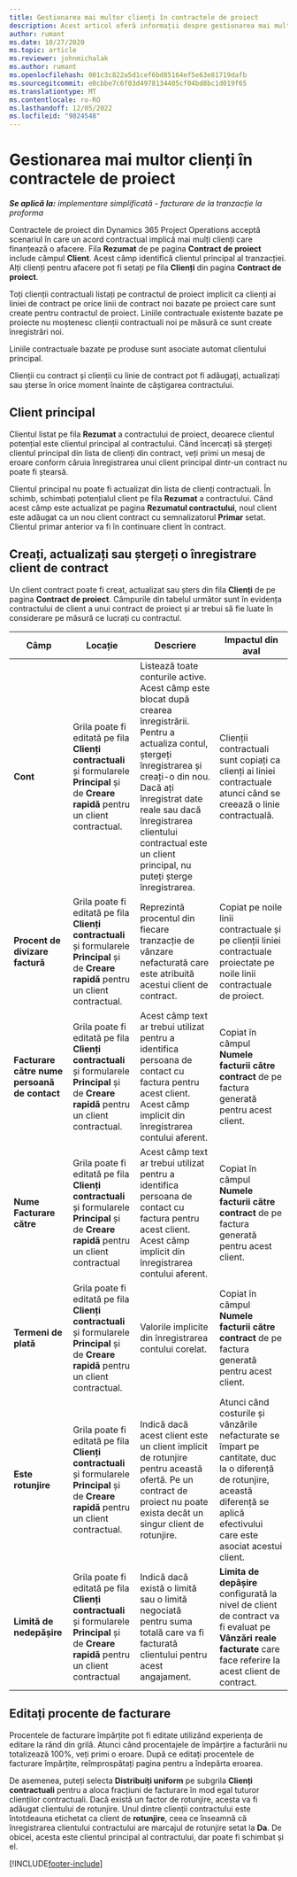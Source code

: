```yaml
---
title: Gestionarea mai multor clienți în contractele de proiect
description: Acest articol oferă informații despre gestionarea mai multor clienți pe contracte de proiect.
author: rumant
ms.date: 10/27/2020
ms.topic: article
ms.reviewer: johnmichalak
ms.author: rumant
ms.openlocfilehash: 001c3c822a5d1cef6bd85164ef5e63e81719dafb
ms.sourcegitcommit: e0cbbe7c6f03d4978134405cf04bd8bc1d019f65
ms.translationtype: MT
ms.contentlocale: ro-RO
ms.lasthandoff: 12/05/2022
ms.locfileid: "9824548"
---
```

# <a name="manage-multiple-customers-on-project-contracts"></a>Gestionarea mai multor clienți în contractele de proiect

_**Se aplică la:** implementare simplificată - facturare de la tranzacție la proforma_

Contractele de proiect din Dynamics 365 Project Operations acceptă scenariul în care un acord contractual implică mai mulți clienți care finanțează o afacere. Fila **Rezumat** de pe pagina **Contract de proiect** include câmpul **Client**. Acest câmp identifică clientul principal al tranzacției. Alți clienți pentru afacere pot fi setați pe fila **Clienți** din pagina **Contract de proiect**.

Toți clienții contractuali listați pe contractul de proiect implicit ca clienți ai liniei de contract pe orice linii de contract noi bazate pe proiect care sunt create pentru contractul de proiect. Liniile contractuale existente bazate pe proiecte nu moștenesc clienții contractuali noi pe măsură ce sunt create înregistrări noi.

Liniile contractuale bazate pe produse sunt asociate automat clientului principal.

Clienții cu contract și clienții cu linie de contract pot fi adăugați, actualizați sau șterse în orice moment înainte de câștigarea contractului.

## <a name="primary-customer"></a>Client principal

Clientul listat pe fila **Rezumat** a contractului de proiect, deoarece clientul potențial este clientul principal al contractului. Când încercați să ștergeți clientul principal din lista de clienți din contract, veți primi un mesaj de eroare conform căruia înregistrarea unui client principal dintr-un contract nu poate fi ștearsă.

Clientul principal nu poate fi actualizat din lista de clienți contractuali. În schimb, schimbați potențialul client pe fila **Rezumat** a contractului. Când acest câmp este actualizat pe pagina **Rezumatul contractului**, noul client este adăugat ca un nou client contract cu semnalizatorul **Primar** setat. Clientul primar anterior va fi în continuare client în contract.

## <a name="create-update-or-delete-a-contract-customer-record"></a>Creați, actualizați sau ștergeți o înregistrare client de contract

Un client contract poate fi creat, actualizat sau șters din fila **Clienți** de pe pagina **Contract de proiect**. Câmpurile din tabelul următor sunt în evidența contractului de client a unui contract de proiect și ar trebui să fie luate în considerare pe măsură ce lucrați cu contractul.

| Câmp | Locație | Descriere | Impactul din aval |
| --- | --- | --- | --- |
| **Cont** | Grila poate fi editată pe fila **Clienți contractuali** și formularele **Principal** și de **Creare rapidă** pentru un client contractual. | Listează toate conturile active. Acest câmp este blocat după crearea înregistrării. Pentru a actualiza contul, ștergeți înregistrarea și creați-o din nou. Dacă ați înregistrat date reale sau dacă înregistrarea clientului contractual este un client principal, nu puteți șterge înregistrarea. | Clienții contractuali sunt copiați ca clienți ai liniei contractuale atunci când se creează o linie contractuală. |
| **Procent de divizare factură** | Grila poate fi editată pe fila **Clienți contractuali** și formularele **Principal** și de **Creare rapidă** pentru un client contractual. | Reprezintă procentul din fiecare tranzacție de vânzare nefacturată care este atribuită acestui client de contract. | Copiat pe noile linii contractuale și pe clienții liniei contractuale proiectate pe noile linii contractuale de proiect. |
| **Facturare către nume persoană de contact** | Grila poate fi editată pe fila **Clienți contractuali** și formularele **Principal** și de **Creare rapidă** pentru un client contractual. | Acest câmp text ar trebui utilizat pentru a identifica persoana de contact cu factura pentru acest client. Acest câmp implicit din înregistrarea contului aferent. | Copiat în câmpul **Numele facturii către contract** de pe factura generată pentru acest client. |
| **Nume Facturare către** | Grila poate fi editată pe fila **Clienți contractuali** și formularele **Principal** și de **Creare rapidă** pentru un client contractual | Acest câmp text ar trebui utilizat pentru a identifica persoana de contact cu factura pentru acest client. Acest câmp implicit din înregistrarea contului aferent. | Copiat în câmpul **Numele facturii către contract** de pe factura generată pentru acest client. |
| **Termeni de plată** | Grila poate fi editată pe fila **Clienți contractuali** și formularele **Principal** și de **Creare rapidă** pentru un client contractual. | Valorile implicite din înregistrarea contului corelat. | Copiat în câmpul **Numele facturii către contract** de pe factura generată pentru acest client. |
| **Este rotunjire** | Grila poate fi editată pe fila **Clienți contractuali** și formularele **Principal** și de **Creare rapidă** pentru un client contractual. | Indică dacă acest client este un client implicit de rotunjire pentru această ofertă. Pe un contract de proiect nu poate exista decât un singur client de rotunjire. | Atunci când costurile și vânzările nefacturate se împart pe cantitate, duc la o diferență de rotunjire, această diferență se aplică efectivului care este asociat acestui client. |
| **Limită de nedepășire** | Grila poate fi editată pe fila **Clienți contractuali** și formularele **Principal** și de **Creare rapidă** pentru un client contractual | Indică dacă există o limită sau o limită negociată pentru suma totală care va fi facturată clientului pentru acest angajament. | **Limita de depășire** configurată la nivel de client de contract va fi evaluat pe **Vânzări reale facturate** care face referire la acest client de contract. |

## <a name="edit-billing-split-percentages"></a>Editați procente de facturare

Procentele de facturare împărțite pot fi editate utilizând experiența de editare la rând din grilă. Atunci când procentajele de împărțire a facturării nu totalizează 100%, veți primi o eroare. După ce editați procentele de facturare împărțite, reîmprospătați pagina pentru a îndepărta eroarea.

De asemenea, puteți selecta **Distribuiți uniform** pe subgrila **Clienți contractuali** pentru a aloca fracțiuni de facturare în mod egal tuturor clienților contractuali. Dacă există un factor de rotunjire, acesta va fi adăugat clientului de rotunjire. Unul dintre clienții contractului este întotdeauna etichetat ca client de **rotunjire**, ceea ce înseamnă că înregistrarea clientului contractului are marcajul de rotunjire setat la **Da**. De obicei, acesta este clientul principal al contractului, dar poate fi schimbat și el.


[!INCLUDE[footer-include](../../includes/footer-banner.md)]
